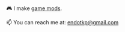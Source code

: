 🎮 I make [game mods](https://github.com/1504681/Terraria-Mod-ImGui).

📫 You can reach me at: endotkp@gmail.com





